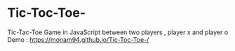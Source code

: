 # Tic-Toc-Toe-
Tic-Tac-Toe Game in JavaScript between two players , player x and player o 
Demo :  https://monam94.github.io/Tic-Toc-Toe-/
